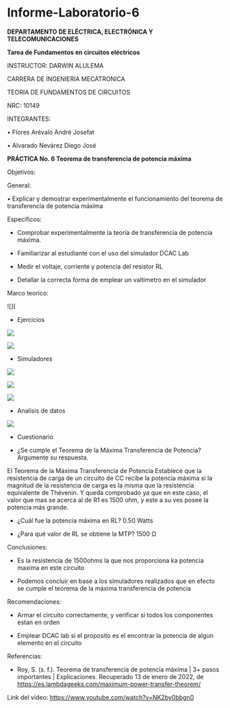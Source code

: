 # Informe-Laboratorio-6

**DEPARTAMENTO DE ELÉCTRICA, ELECTRÓNICA Y TELECOMUNICACIONES**

**Tarea de Fundamentos en circuitos eléctricos**

INSTRUCTOR: DARWIN ALULEMA

CARRERA DE INGENIERIA MECATRONICA

TEORIA DE FUNDAMENTOS DE CIRCUITOS

NRC: 10149

INTEGRANTES:

• Flores Arévalo André Josefat

• Alvarado Nevárez Diego José

**PRÁCTICA No. 6 Teorema de transferencia de potencia máxima**

Objetivos:

General:

•	Explicar y demostrar experimentalmente el funcionamiento del teorema de transferencia de potencia máxima

Especificos:

- Comprobar experimentalmente la teoría de transferencia de potencia máxima.

- Familiarizar al estudiante con el uso del simulador DCAC Lab 

- Medir el voltaje, corriente y potencia del resistor RL 

- Detallar la correcta forma de emplear un valtimetro en el simulador

Marco teorico:

![](

- Ejercicios

![](https://github.com/diego333jose/Informe-Laboratorio-6/blob/main/Imagenes/Cálculos%20laboratorio%206_page-0001.jpg)

![](https://github.com/diego333jose/Informe-Laboratorio-6/blob/main/Imagenes/imagen_2022-01-13_181412.png)

- Simuladores

![](https://github.com/diego333jose/Informe-Laboratorio-6/blob/main/Imagenes/CIRCUITOS%20DCAC%20LAB_page-0001.jpg)

![](https://github.com/diego333jose/Informe-Laboratorio-6/blob/main/Imagenes/CIRCUITOS%20DCAC%20LAB_page-0002.jpg)

![](https://github.com/diego333jose/Informe-Laboratorio-6/blob/main/Imagenes/CIRCUITOS%20DCAC%20LAB_page-0003.jpg)

- Analisis de datos

![](https://github.com/diego333jose/Informe-Laboratorio-6/blob/main/Imagenes/imagen_2022-01-13_181346.png)

- Cuestionario 

- ¿Se cumple el Teorema de la Máxima Transferencia de Potencia? Argumente su
respuesta. 

El Teorema de la Máxima Transferencia de Potencia Establece que la resistencia de carga de un circuito de CC recibe la potencia máxima si la magnitud de la resistencia de carga es la misma que la resistencia equivalente de Thévenin.
Y queda comprobado ya que en este caso, el valor que mas se acerca al de R1 es 1500 ohm, y este a su ves posee la potencia más grande.


- ¿Cuál fue la potencia máxima en RL? 0.50 Watts

- ¿Para qué valor de RL se obtiene la MTP? 1500 Ω

Conclusiones:

-	Es la resistencia de 1500ohms la que nos proporciona ka potencia maxima en este circuito

- Podemos concluir en base a los simuladores realizados que en efecto se cumple el teorema de la máxima transferencia de potencia

Recomendaciones:

-	Armar el circuito correctamente, y verificar si todos los componentes estan en orden

- Emplear DCAC lab si el proposito es el encontrar la potencia de algun elemento en el circuito

Referencias:

- Roy, S. (s. f.). Teorema de transferencia de potencia máxima | 3+ pasos importantes | Explicaciones. Recuperado 13 de enero de 2022, de https://es.lambdageeks.com/maximum-power-transfer-theorem/

Link del video: https://www.youtube.com/watch?v=NK2by0bbgn0
